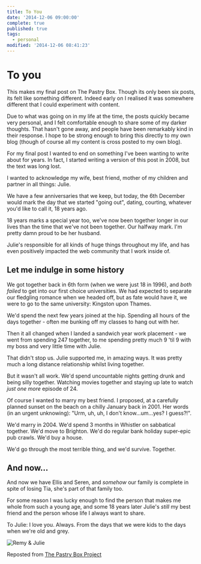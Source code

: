 ```yaml
---
title: To You
date: '2014-12-06 09:00:00'
complete: true
published: true
tags:
  - personal
modified: '2014-12-06 08:41:23'
---
```

# To you

This makes my final post on The Pastry Box. Though its only been six posts, its felt like something different. Indeed early on I realised it was somewhere different that I could experiment with content.

Due to what was going on in my life at the time, the posts quickly became very personal, and I felt comfortable enough to share some of my darker thoughts. That hasn't gone away, and people have been remarkably kind in their response. I hope to be strong enough to bring this directly to my own blog (though of course all my content is cross posted to my own blog).

For my final post I wanted to end on something I've been wanting to write about for years. In fact, I started writing a version of this post in 2008, but the text was long lost.

I wanted to acknowledge my wife, best friend, mother of my children and partner in all things: Julie.

We have a few anniversaries that we keep, but today, the 6th December would mark the day that we started "going out", dating, courting, whatever you'd like to call it, 18 years ago.

18 years marks a special year too, we've now been together longer in our lives than the time that we've not been together. Our halfway mark. I'm pretty damn proud to be her husband.

Julie's responsible for all kinds of huge things throughout my life, and has even positively impacted the web community that I work inside of.

## Let me indulge in some history

We got together back in 6th form (when we were just 18 in 1996), and *both failed* to get into our first choice universities. We had expected to separate our fledgling romance when we headed off, but as fate would have it, we were to go to the same university: Kingston upon Thames.

We'd spend the next few years joined at the hip. Spending all hours of the days together - often me bunking off my classes to hang out with her.

Then it all changed when I landed a sandwich year work placement - we went from spending 247 together, to me spending pretty much 9 'til 9 with my boss and very little time with Julie.

That didn't stop us. Julie supported me, in amazing ways. It was pretty much a long distance relationship whilst living together.

But it wasn't all work. We'd spend uncountable nights getting drunk and being silly together. Watching movies together and staying up late to watch *just one more* episode of 24.

Of course I wanted to marry my best friend. I proposed, at a carefully planned sunset on the beach on a chilly January back in 2001. Her words (in an urgent unknowing): "Urm, uh, uh, I don't know...um...yes? I guess?!".

We'd marry in 2004. We'd spend 3 months in Whistler on sabbatical together. We'd move to Brighton. We'd do regular bank holiday super-epic pub crawls. We'd buy a house.

We'd go through the most terrible thing, and we'd survive. Together.

## And now...

And now we have Ellis and Seren, and *somehow* our family is complete in spite of losing Tia, she's part of that family too.

For some reason I was lucky enough to find the person that makes me whole from such a young age, and some 18 years later Julie's *still* my best friend and the person whose life I always want to share.

To Julie: I love you. Always. From the days that we were kids to the days when we're old and grey.

![Remy & Julie](/images/us-1996.jpg)

Reposted from [The Pastry Box Project](https://the-pastry-box-project.net/remy-sharp/2014-december-6)
